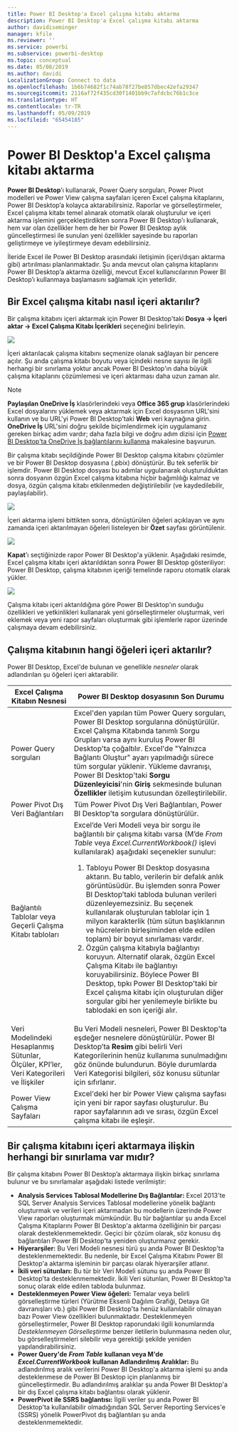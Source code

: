 ```yaml
---
title: Power BI Desktop'a Excel çalışma kitabı aktarma
description: Power BI Desktop'a Excel çalışma kitabı aktarma
author: davidiseminger
manager: kfile
ms.reviewer: ''
ms.service: powerbi
ms.subservice: powerbi-desktop
ms.topic: conceptual
ms.date: 05/08/2019
ms.author: davidi
LocalizationGroup: Connect to data
ms.openlocfilehash: 1b6b74682f1c74ab78f27be857dbec42efa29347
ms.sourcegitcommit: 2116af72f435cd30f1401bb9c7afdcbc76b1c3ce
ms.translationtype: HT
ms.contentlocale: tr-TR
ms.lasthandoff: 05/09/2019
ms.locfileid: "65454185"
---
```

# <a name="import-excel-workbooks-into-power-bi-desktop"></a>Power BI Desktop'a Excel çalışma kitabı aktarma
**Power BI Desktop**’ı kullanarak, Power Query sorguları, Power Pivot modelleri ve Power View çalışma sayfaları içeren Excel çalışma kitaplarını, Power BI Desktop’a kolayca aktarabilirsiniz. Raporlar ve görselleştirmeler, Excel çalışma kitabı temel alınarak otomatik olarak oluşturulur ve içeri aktarma işlemini gerçekleştirdikten sonra Power BI Desktop'ı kullanarak, hem var olan özellikler hem de her bir Power BI Desktop aylık güncelleştirmesi ile sunulan yeni özellikler sayesinde bu raporları geliştirmeye ve iyileştirmeye devam edebilirsiniz.

İleride Excel ile Power BI Desktop arasındaki iletişimin (içeri/dışarı aktarma gibi) artırılması planlanmaktadır. Şu anda mevcut olan çalışma kitaplarını Power BI Desktop’a aktarma özelliği, mevcut Excel kullanıcılarının Power BI Desktop’ı kullanmaya başlamasını sağlamak için yeterlidir.

## <a name="how-do-i-import-an-excel-workbook"></a>Bir Excel çalışma kitabı nasıl içeri aktarılır?
Bir çalışma kitabını içeri aktarmak için Power BI Desktop'taki **Dosya -\> İçeri aktar -\> Excel Çalışma Kitabı İçerikleri** seçeneğini belirleyin.

![](media/desktop-import-excel-workbooks/importexceltopbi_1.png)

İçeri aktarılacak çalışma kitabını seçmenize olanak sağlayan bir pencere açılır. Şu anda çalışma kitabı boyutu veya içindeki nesne sayısı ile ilgili herhangi bir sınırlama yoktur ancak Power BI Desktop'ın daha büyük çalışma kitaplarını çözümlemesi ve içeri aktarması daha uzun zaman alır.

> [!NOTE]
> **Paylaşılan OneDrive İş** klasörlerindeki veya **Office 365 grup** klasörlerindeki Excel dosyalarını yüklemek veya aktarmak için Excel dosyasının URL'sini kullanın ve bu URL'yi Power BI Desktop'taki **Web** veri kaynağına girin. **OneDrive İş** URL'sini doğru şekilde biçimlendirmek için uygulamanız gereken birkaç adım vardır; daha fazla bilgi ve doğru adım dizisi için [Power BI Desktop'ta OneDrive İş bağlantılarını kullanma](desktop-use-onedrive-business-links.md) makalesine başvurun.
> 
> 

Bir çalışma kitabı seçildiğinde Power BI Desktop çalışma kitabını çözümler ve bir Power BI Desktop dosyasına (.pbix) dönüştürür. Bu tek seferlik bir işlemdir. Power BI Desktop dosyası bu adımlar uygulanarak oluşturulduktan sonra dosyanın özgün Excel çalışma kitabına hiçbir bağımlılığı kalmaz ve dosya, özgün çalışma kitabı etkilenmeden değiştirilebilir (ve kaydedilebilir, paylaşılabilir).

![](media/desktop-import-excel-workbooks/importexceltopbi_2.png)

İçeri aktarma işlemi bittikten sonra, dönüştürülen öğeleri açıklayan ve aynı zamanda içeri aktarılmayan öğeleri listeleyen bir **Özet** sayfası görüntülenir.

![](media/desktop-import-excel-workbooks/importexceltopbi_3.png)

**Kapat**'ı seçtiğinizde rapor Power BI Desktop'a yüklenir. Aşağıdaki resimde, Excel çalışma kitabı içeri aktarıldıktan sonra Power BI Desktop gösteriliyor: Power BI Desktop, çalışma kitabının içeriği temelinde raporu otomatik olarak yükler.

![](media/desktop-import-excel-workbooks/importexceltopbi_4.png)

Çalışma kitabı içeri aktarıldığına göre Power BI Desktop'ın sunduğu özellikleri ve yetkinlikleri kullanarak yeni görselleştirmeler oluşturmak, veri eklemek veya yeni rapor sayfaları oluşturmak gibi işlemlerle rapor üzerinde çalışmaya devam edebilirsiniz.

## <a name="which-workbook-elements-are-imported"></a>Çalışma kitabının hangi öğeleri içeri aktarılır?
Power BI Desktop, Excel'de bulunan ve genellikle *nesneler* olarak adlandırılan şu öğeleri içeri aktarabilir.

| Excel Çalışma Kitabın Nesnesi | Power BI Desktop dosyasının Son Durumu |
| --- | --- |
| Power Query sorguları |Excel'den yapılan tüm Power Query sorguları, Power BI Desktop sorgularına dönüştürülür. Excel Çalışma Kitabında tanımlı Sorgu Grupları varsa aynı kuruluş Power BI Desktop'ta çoğaltılır. Excel'de "Yalnızca Bağlantı Oluştur" ayarı yapılmadığı sürece tüm sorgular yüklenir. Yükleme davranışı, Power BI Desktop'taki **Sorgu Düzenleyicisi**'nin **Giriş** sekmesinde bulunan **Özellikler** iletişim kutusundan özelleştirilebilir. |
| Power Pivot Dış Veri Bağlantıları |Tüm Power Pivot Dış Veri Bağlantıları, Power BI Desktop'ta sorgulara dönüştürülür. |
| Bağlantılı Tablolar veya Geçerli Çalışma Kitabı tabloları |Excel’de Veri Modeli veya bir sorgu ile bağlantılı bir çalışma kitabı varsa (M’de *From Table* veya *Excel.CurrentWorkbook()* işlevi kullanılarak) aşağıdaki seçenekler sunulur: <ol><li>Tabloyu Power BI Desktop dosyasına aktarın. Bu tablo, verilerin bir defalık anlık görüntüsüdür. Bu işlemden sonra Power BI Desktop’taki tabloda bulunan verileri düzenleyemezsiniz. Bu seçenek kullanılarak oluşturulan tablolar için 1 milyon karakterlik (tüm sütun başlıklarının ve hücrelerin birleşiminden elde edilen toplam) bir boyut sınırlaması vardır.</li><li>Özgün çalışma kitabıyla bağlantıyı koruyun. Alternatif olarak, özgün Excel Çalışma Kitabı ile bağlantıyı koruyabilirsiniz. Böylece Power BI Desktop, tıpkı Power BI Desktop'taki bir Excel çalışma kitabı için oluşturulan diğer sorgular gibi her yenilemeyle birlikte bu tablodaki en son içeriği alır.</li></ul> |
| Veri Modelindeki Hesaplanmış Sütunlar, Ölçüler, KPI’ler, Veri Kategorileri ve İlişkiler |Bu Veri Modeli nesneleri, Power BI Desktop'ta eşdeğer nesnelere dönüştürülür. Power BI Desktop’ta **Resim** gibi belirli Veri Kategorilerinin henüz kullanıma sunulmadığını göz önünde bulundurun. Böyle durumlarda Veri Kategorisi bilgileri, söz konusu sütunlar için sıfırlanır. |
| Power View Çalışma Sayfaları |Excel'deki her bir Power View çalışma sayfası için yeni bir rapor sayfası oluşturulur. Bu rapor sayfalarının adı ve sırası, özgün Excel çalışma kitabı ile eşleşir. |

## <a name="are-there-any-limitations-to-importing-a-workbook"></a>Bir çalışma kitabını içeri aktarmaya ilişkin herhangi bir sınırlama var mıdır?
Bir çalışma kitabını Power BI Desktop’a aktarmaya ilişkin birkaç sınırlama bulunur ve bu sınırlamalar aşağıdaki listede verilmiştir:

* **Analysis Services Tablosal Modellerine Dış Bağlantılar:** Excel 2013'te SQL Server Analysis Services Tablosal modellerine yönelik bağlantı oluşturmak ve verileri içeri aktarmadan bu modellerin üzerinde Power View raporları oluşturmak mümkündür. Bu tür bağlantılar şu anda Excel Çalışma Kitaplarını Power BI Desktop'a aktarma özelliğinin bir parçası olarak desteklenmemektedir. Geçici bir çözüm olarak, söz konusu dış bağlantıları Power BI Desktop'ta yeniden oluşturmanız gerekir.
* **Hiyerarşiler:** Bu Veri Modeli nesnesi türü şu anda Power BI Desktop'ta desteklenmemektedir. Bu nedenle, bir Excel Çalışma Kitabını Power BI Desktop'a aktarma işleminin bir parçası olarak hiyerarşiler atlanır.
* **İkili veri sütunları:** Bu tür bir Veri Modeli sütunu şu anda Power BI Desktop'ta desteklenmemektedir. İkili Veri sütunları, Power BI Desktop'ta sonuç olarak elde edilen tabloda bulunmaz.
* **Desteklenmeyen Power View öğeleri:** Temalar veya belirli görselleştirme türleri (Yürütme Eksenli Dağılım Grafiği, Detaya Git davranışları vb.) gibi Power BI Desktop'ta henüz kullanılabilir olmayan bazı Power View özellikleri bulunmaktadır. Desteklenmeyen görselleştirmeler, Power BI Desktop raporundaki ilgili konumlarında *Desteklenmeyen Görselleştirme* benzer iletilerin bulunmasına neden olur, bu görselleştirmeleri silebilir veya gerektiği şekilde yeniden yapılandırabilirsiniz.
* **Power Query'de** ***From Table*** **kullanan veya M'de**  ***Excel.CurrentWorkbook***  **kullanan Adlandırılmış Aralıklar:** Bu adlandırılmış aralık verilerini Power BI Desktop'a aktarma işlemi şu anda desteklenmese de Power BI Desktop için planlanmış bir güncelleştirmedir. Bu adlandırılmış aralıklar şu anda Power BI Desktop'a bir dış Excel çalışma kitabı bağlantısı olarak yüklenir.
* **PowerPivot ile SSRS bağlantısı:** İlgili veriler şu anda Power BI Desktop'ta kullanılabilir olmadığından SQL Server Reporting Services'e (SSRS) yönelik PowerPivot dış bağlantıları şu anda desteklenmemektedir.

